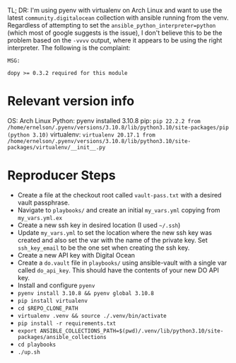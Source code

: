 TL; DR: I'm using pyenv with virtualenv on Arch Linux and want to use the latest
`community.digitalocean` collection with ansible running from the venv. Regardless
of attempting to set the `ansible_python_interpreter=python` (which most of
google suggests is the issue), I don't believe this to be the problem based
on the `-vvvv` output, where it appears to be using the right interpreter.
The following is the complaint:

```
MSG:

dopy >= 0.3.2 required for this module
```

# Relevant version info

OS: Arch Linux
Python: pyenv installed 3.10.8
pip: `pip 22.2.2 from /home/ernelson/.pyenv/versions/3.10.8/lib/python3.10/site-packages/pip (python 3.10)`
virtualenv: `virtualenv 20.17.1 from /home/ernelson/.pyenv/versions/3.10.8/lib/python3.10/site-packages/virtualenv/__init__.py`

# Reproducer Steps

* Create a file at the checkout root called `vault-pass.txt` with a desired vault passphrase.
* Navigate to `playbooks/` and create an initial `my_vars.yml` copying from `my_vars.yml.ex`
* Create a new ssh key in desired location (I used `~/.ssh`)
* Update `my_vars.yml` to set the location where the new ssh key was created and also set
the var with the name of the private key. Set `ssh_key_email` to be the one set when
creating the ssh key.
* Create a new API key with Digital Ocean
* Create a `do.vault` file in `playbooks/` using ansible-vault with a single var called `do_api_key`. This
should have the contents of your new DO API key.
* Install and configure `pyenv`
* `pyenv install 3.10.8 && pyenv global 3.10.8`
* `pip install virtualenv`
* `cd $REPO_CLONE_PATH`
* `virtualenv .venv && source ./.venv/bin/activate`
* `pip install -r requirements.txt`
* `export ANSIBLE_COLLECTIONS_PATH=$(pwd)/.venv/lib/python3.10/site-packages/ansible_collections`
* `cd playbooks`
* `./up.sh`
